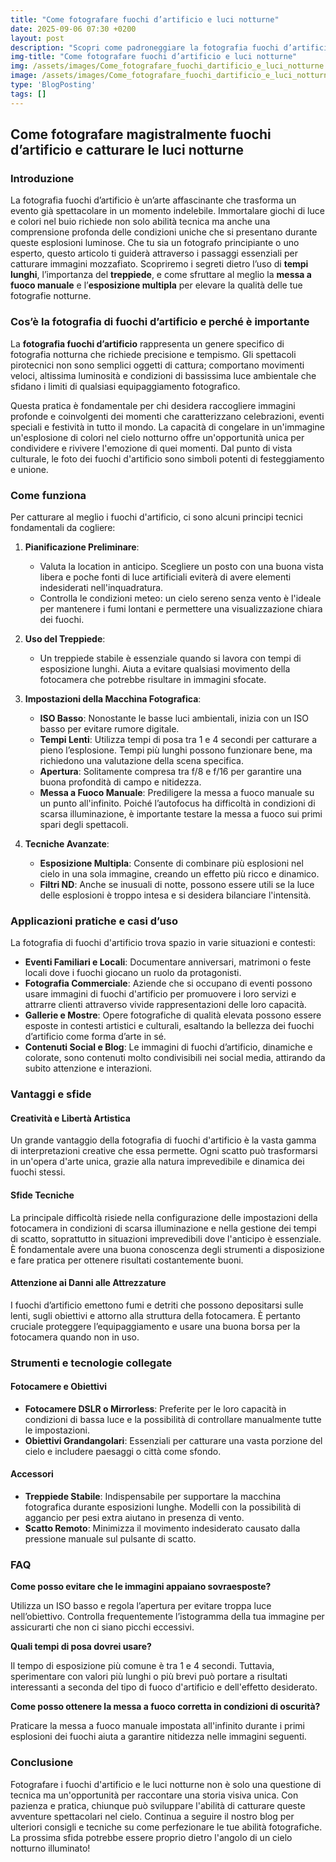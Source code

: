 ```yaml
---
title: "Come fotografare fuochi d’artificio e luci notturne"
date: 2025-09-06 07:30 +0200
layout: post
description: "Scopri come padroneggiare la fotografia fuochi d’artificio con trucchi su tempi lunghi e messa a fuoco manuale per catturare ogni scintilla nel buio."
img-title: "Come fotografare fuochi d’artificio e luci notturne"
img: /assets/images/Come_fotografare_fuochi_dartificio_e_luci_notturne.jpg
image: /assets/images/Come_fotografare_fuochi_dartificio_e_luci_notturne.jpg
type: 'BlogPosting'
tags: []
---
```


## Come fotografare magistralmente fuochi d’artificio e catturare le luci notturne

### Introduzione

La fotografia fuochi d’artificio è un’arte affascinante che trasforma un evento già spettacolare in un momento indelebile. Immortalare giochi di luce e colori nel buio richiede non solo abilità tecnica ma anche una comprensione profonda delle condizioni uniche che si presentano durante queste esplosioni luminose. Che tu sia un fotografo principiante o uno esperto, questo articolo ti guiderà attraverso i passaggi essenziali per catturare immagini mozzafiato. Scopriremo i segreti dietro l’uso di **tempi lunghi**, l’importanza del **treppiede**, e come sfruttare al meglio la **messa a fuoco manuale** e l’**esposizione multipla** per elevare la qualità delle tue fotografie notturne.

### Cos’è la fotografia di fuochi d’artificio e perché è importante

La **fotografia fuochi d’artificio** rappresenta un genere specifico di fotografia notturna che richiede precisione e tempismo. Gli spettacoli pirotecnici non sono semplici oggetti di cattura; comportano movimenti veloci, altissima luminosità e condizioni di bassissima luce ambientale che sfidano i limiti di qualsiasi equipaggiamento fotografico.

Questa pratica è fondamentale per chi desidera raccogliere immagini profonde e coinvolgenti dei momenti che caratterizzano celebrazioni, eventi speciali e festività in tutto il mondo. La capacità di congelare in un'immagine un'esplosione di colori nel cielo notturno offre un'opportunità unica per condividere e rivivere l'emozione di quei momenti. Dal punto di vista culturale, le foto dei fuochi d'artificio sono simboli potenti di festeggiamento e unione.

### Come funziona

Per catturare al meglio i fuochi d'artificio, ci sono alcuni principi tecnici fondamentali da cogliere:

1. **Pianificazione Preliminare**:
   - Valuta la location in anticipo. Scegliere un posto con una buona vista libera e poche fonti di luce artificiali eviterà di avere elementi indesiderati nell'inquadratura.
   - Controlla le condizioni meteo: un cielo sereno senza vento è l'ideale per mantenere i fumi lontani e permettere una visualizzazione chiara dei fuochi.

2. **Uso del Treppiede**:
   - Un treppiede stabile è essenziale quando si lavora con tempi di esposizione lunghi. Aiuta a evitare qualsiasi movimento della fotocamera che potrebbe risultare in immagini sfocate.

3. **Impostazioni della Macchina Fotografica**:
   - **ISO Basso**: Nonostante le basse luci ambientali, inizia con un ISO basso per evitare rumore digitale.
   - **Tempi Lenti**: Utilizza tempi di posa tra 1 e 4 secondi per catturare a pieno l’esplosione. Tempi più lunghi possono funzionare bene, ma richiedono una valutazione della scena specifica.
   - **Apertura**: Solitamente compresa tra f/8 e f/16 per garantire una buona profondità di campo e nitidezza.
   - **Messa a Fuoco Manuale**: Prediligere la messa a fuoco manuale su un punto all'infinito. Poiché l’autofocus ha difficoltà in condizioni di scarsa illuminazione, è importante testare la messa a fuoco sui primi spari degli spettacoli.

4. **Tecniche Avanzate**:
   - **Esposizione Multipla**: Consente di combinare più esplosioni nel cielo in una sola immagine, creando un effetto più ricco e dinamico.
   - **Filtri ND**: Anche se inusuali di notte, possono essere utili se la luce delle esplosioni è troppo intesa e si desidera bilanciare l'intensità.

### Applicazioni pratiche e casi d’uso

La fotografia di fuochi d'artificio trova spazio in varie situazioni e contesti:

- **Eventi Familiari e Locali**: Documentare anniversari, matrimoni o feste locali dove i fuochi giocano un ruolo da protagonisti.
- **Fotografia Commerciale**: Aziende che si occupano di eventi possono usare immagini di fuochi d'artificio per promuovere i loro servizi e attrarre clienti attraverso vivide rappresentazioni delle loro capacità.
- **Gallerie e Mostre**: Opere fotografiche di qualità elevata possono essere esposte in contesti artistici e culturali, esaltando la bellezza dei fuochi d’artificio come forma d’arte in sé.
- **Contenuti Social e Blog**: Le immagini di fuochi d’artificio, dinamiche e colorate, sono contenuti molto condivisibili nei social media, attirando da subito attenzione e interazioni.

### Vantaggi e sfide

#### Creatività e Libertà Artistica

Un grande vantaggio della fotografia di fuochi d'artificio è la vasta gamma di interpretazioni creative che essa permette. Ogni scatto può trasformarsi in un'opera d'arte unica, grazie alla natura imprevedibile e dinamica dei fuochi stessi.

#### Sfide Tecniche

La principale difficoltà risiede nella configurazione delle impostazioni della fotocamera in condizioni di scarsa illuminazione e nella gestione dei tempi di scatto, soprattutto in situazioni imprevedibili dove l'anticipo è essenziale. È fondamentale avere una buona conoscenza degli strumenti a disposizione e fare pratica per ottenere risultati costantemente buoni.

#### Attenzione ai Danni alle Attrezzature

I fuochi d’artificio emettono fumi e detriti che possono depositarsi sulle lenti, sugli obiettivi e attorno alla struttura della fotocamera. È pertanto cruciale proteggere l’equipaggiamento e usare una buona borsa per la fotocamera quando non in uso.

### Strumenti e tecnologie collegate

#### Fotocamere e Obiettivi

- **Fotocamere DSLR o Mirrorless**: Preferite per le loro capacità in condizioni di bassa luce e la possibilità di controllare manualmente tutte le impostazioni.
- **Obiettivi Grandangolari**: Essenziali per catturare una vasta porzione del cielo e includere paesaggi o città come sfondo.

#### Accessori

- **Treppiede Stabile**: Indispensabile per supportare la macchina fotografica durante esposizioni lunghe. Modelli con la possibilità di aggancio per pesi extra aiutano in presenza di vento.
- **Scatto Remoto**: Minimizza il movimento indesiderato causato dalla pressione manuale sul pulsante di scatto.

### FAQ

**Come posso evitare che le immagini appaiano sovraesposte?**

Utilizza un ISO basso e regola l’apertura per evitare troppa luce nell’obiettivo. Controlla frequentemente l’istogramma della tua immagine per assicurarti che non ci siano picchi eccessivi.

**Quali tempi di posa dovrei usare?**

Il tempo di esposizione più comune è tra 1 e 4 secondi. Tuttavia, sperimentare con valori più lunghi o più brevi può portare a risultati interessanti a seconda del tipo di fuoco d'artificio e dell'effetto desiderato.

**Come posso ottenere la messa a fuoco corretta in condizioni di oscurità?**

Praticare la messa a fuoco manuale impostata all'infinito durante i primi esplosioni dei fuochi aiuta a garantire nitidezza nelle immagini seguenti.

### Conclusione

Fotografare i fuochi d'artificio e le luci notturne non è solo una questione di tecnica ma un'opportunità per raccontare una storia visiva unica. Con pazienza e pratica, chiunque può sviluppare l'abilità di catturare queste avventure spettacolari nel cielo. Continua a seguire il nostro blog per ulteriori consigli e tecniche su come perfezionare le tue abilità fotografiche. La prossima sfida potrebbe essere proprio dietro l'angolo di un cielo notturno illuminato!